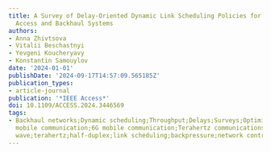 ```yaml
---
title: A Survey of Delay-Oriented Dynamic Link Scheduling Policies for 5G/6G Integrated
  Access and Backhaul Systems
authors:
- Anna Zhivtsova
- Vitalii Beschastnyi
- Yevgeni Koucheryavy
- Konstantin Samouylov
date: '2024-01-01'
publishDate: '2024-09-17T14:57:09.565185Z'
publication_types:
- article-journal
publication: '*IEEE Access*'
doi: 10.1109/ACCESS.2024.3446569
tags:
- Backhaul networks;Dynamic scheduling;Throughput;Delays;Surveys;Optimization;Uplink;5G
  mobile communication;6G mobile communication;Terahertz communications;5G;6G;IAB;millimeter
  wave;terahertz;half-duplex;link scheduling;backpressure;network control
---
```

